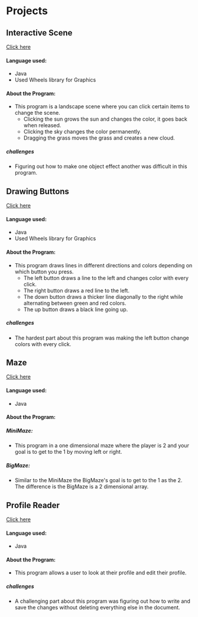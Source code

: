 # Projects

## Interactive Scene
[Click here](https://github.com/miatroiano/InteractiveScene)
#### Language used:
- Java
- Used Wheels library for Graphics
#### About the Program:
- This program is a landscape scene where you can click certain items to change the scene.
  - Clicking the sun grows the sun and changes the color, it goes back when released.
  - Clicking the sky changes the color permanently.
  - Dragging the grass moves the grass and creates a new cloud.
##### challenges
- Figuring out how to make one object effect another was difficult in this program.

## Drawing Buttons
[Click here](https://github.com/miatroiano/Drawing-buttons-)
#### Language used:
- Java
- Used Wheels library for Graphics
#### About the Program:
- This program draws lines in different directions and colors depending on which button you press.
  - The left button draws a line to the left and changes color with every click.
  - The right button draws a red line to the left.
  - The down button draws a thicker line diagonally to the right while alternating between green and red colors.
  - The up button draws a black line going up.
##### challenges
  - The hardest part about this program was making the left button change colors with every click.

## Maze
[Click here](https://github.com/miatroiano/Maze)
#### Language used:
- Java
#### About the Program:
##### MiniMaze:
- This program in a one dimensional maze where the player is 2 and your goal is to get to the 1 by moving left or right.
##### BigMaze:
- Similar to the MiniMaze the BigMaze's goal is to get to the 1 as the 2. The difference is the BigMaze is a 2 dimensional array.

## Profile Reader
[Click here](https://github.com/miatroiano/ProfileReader)
#### Language used:
- Java
#### About the Program:
- This program allows a user to look at their profile and edit their profile.
##### challenges
- A challenging part about this program was figuring out how to write and save the changes without deleting everything else in the document.
